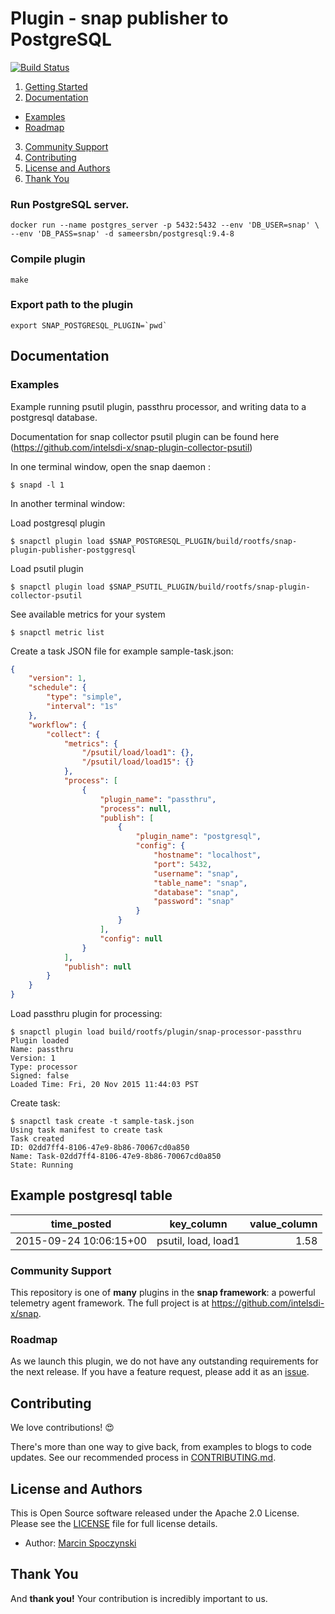 <!--
http://www.apache.org/licenses/LICENSE-2.0.txt


Copyright 2015 Intel Coporation

Licensed under the Apache License, Version 2.0 (the "License");
you may not use this file except in compliance with the License.
You may obtain a copy of the License at

    http://www.apache.org/licenses/LICENSE-2.0

Unless required by applicable law or agreed to in writing, software
distributed under the License is distributed on an "AS IS" BASIS,
WITHOUT WARRANTIES OR CONDITIONS OF ANY KIND, either express or implied.
See the License for the specific language governing permissions and
limitations under the License.
-->

# Plugin - snap publisher to PostgreSQL

[![Build Status](https://api.travis-ci.com/intelsdi-x/snap-plugin-publisher-postgresql.svg?token=FhmCtm9AdqhSXoSbqxo2&branch=master)](https://travis-ci.com/intelsdi-x/snap-plugin-publisher-postgresql)

1. [Getting Started](#getting-started)
2. [Documentation](#documentation)
  * [Examples](#examples)
  * [Roadmap](#roadmap)
3.  [Community Support](#community-support)
4. [Contributing](#contributing)
5. [License and Authors](#license-and-authors)
6. [Thank You](#thank-you)


### Run PostgreSQL server.

```
docker run --name postgres_server -p 5432:5432 --env 'DB_USER=snap' \
--env 'DB_PASS=snap' -d sameersbn/postgresql:9.4-8
```

### Compile plugin
```
make
```

### Export path to the plugin
```
export SNAP_POSTGRESQL_PLUGIN=`pwd`
```
## Documentation

### Examples
Example running psutil plugin, passthru processor, and writing data to a postgresql database.

Documentation for snap collector psutil plugin can be found here (https://github.com/intelsdi-x/snap-plugin-collector-psutil)

In one terminal window, open the snap daemon :
```
$ snapd -l 1
```

In another terminal window:

Load postgresql plugin
```
$ snapctl plugin load $SNAP_POSTGRESQL_PLUGIN/build/rootfs/snap-plugin-publisher-postggresql

```

Load psutil plugin
```
$ snapctl plugin load $SNAP_PSUTIL_PLUGIN/build/rootfs/snap-plugin-collector-psutil
```

See available metrics for your system
```
$ snapctl metric list
```

Create a task JSON file for example sample-task.json:    
```json
{
    "version": 1,
    "schedule": {
        "type": "simple",
        "interval": "1s"
    },
    "workflow": {
        "collect": {
            "metrics": {
                "/psutil/load/load1": {},
                "/psutil/load/load15": {}
            },
            "process": [
                {
                    "plugin_name": "passthru",
                    "process": null,
                    "publish": [
                        {
                            "plugin_name": "postgresql",
                            "config": {
                                "hostname": "localhost",
                                "port": 5432,
                                "username": "snap",
                                "table_name": "snap",
                                "database": "snap",
                                "password": "snap"
                            }
                        }
                    ],
                    "config": null
                }
            ],
            "publish": null
        }
    }
}
```

Load passthru plugin for processing:
```
$ snapctl plugin load build/rootfs/plugin/snap-processor-passthru
Plugin loaded
Name: passthru
Version: 1
Type: processor
Signed: false
Loaded Time: Fri, 20 Nov 2015 11:44:03 PST
```

Create task:
```
$ snapctl task create -t sample-task.json
Using task manifest to create task
Task created
ID: 02dd7ff4-8106-47e9-8b86-70067cd0a850
Name: Task-02dd7ff4-8106-47e9-8b86-70067cd0a850
State: Running
```

## Example postgresql table


|     time_posted       |     key_column      | value_column  |
|-----------------------|:-------------------:|--------------:|
|2015-09-24 10:06:15+00 | psutil, load, load1 | 1.58          |

### Community Support
This repository is one of **many** plugins in the **snap framework**: a powerful telemetry agent framework.
The full project is at https://github.com/intelsdi-x/snap.

### Roadmap
As we launch this plugin, we do not have any outstanding requirements for the next release. If you have a feature request, please add it as an [issue](https://github.com/intelsdi-x/snap-plugin-publisher-postgresql/issues).

## Contributing
We love contributions! :heart_eyes:

There's more than one way to give back, from examples to blogs to code updates. See our recommended process in [CONTRIBUTING.md](CONTRIBUTING.md).

## License and Authors
This is Open Source software released under the Apache 2.0 License. Please see the [LICENSE](LICENSE) file for full license details.

* Author: [Marcin Spoczynski](https://github.com/sandlbn/)

## Thank You
And **thank you!** Your contribution is incredibly important to us.
